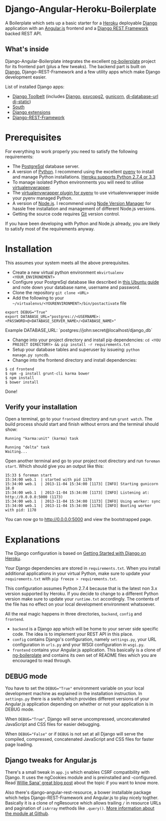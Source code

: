# Django-Angular-Heroku-Boilerplate

A Boilerplate which sets up a basic starter for a
[Heroku](https://www.heroku.com/) deployable
[Django](http://www.djangoproject.com) application with an
[Angular.js](http://www.angularjs.org) frontend and a
[Django REST Framework](http://django-rest-framework.org/) backed REST API.

## What's inside

Django-Angular-Boilerplate integrates the excellent
[ng-boilerplate](http://joshdmiller.github.io/ng-boilerplate/#/home) project
for its frontend part (plus a few tweaks). The backend part is built on
[Django](http://www.djangoproject.com), Django-REST-Framework and a few utility
apps which make Django development easier.

List of installed Django apps:

* [Django Toolbelt](https://pypi.python.org/pypi/django-toolbelt)
  (includes [Django](http://www.djangoproject.com),
  [psycopg2](https://pypi.python.org/pypi/psycopg2),
  [gunicorn](https://pypi.python.org/pypi/gunicorn),
  [dj-database-url](https://github.com/kennethreitz/dj-database-url)
  [dj-static](https://github.com/kennethreitz/dj-static))
* [South](http://south.aeracode.org/)
* [Django extensions](https://github.com/django-extensions/django-extensions)
* [Django-REST-Framework](http://django-rest-framework.org/)

# Prerequisites
For everything to work properly you need to satisfy the following requirements:

* The [PostgreSql](http://www.postgresql.org/download/) database server.
* A version of [Python](http://www.python.org). I recommend using the excellent
  [pyenv](https://github.com/yyuu/pyenv) to install and manage Python
  installations. [Heroku supports Python 2.7.4 or 3.3](https://devcenter.heroku.com/articles/python-runtimes)
* To manage isolated Python environments you will need to utilise
  [virtualenvwrapper](http://virtualenvwrapper.readthedocs.org/en/latest/install.html#basic-installation).
* The [virtualenvwrapper plugin for pyenv](https://github.com/yyuu/pyenv-virtualenvwrapper)
  to use virtualenvwrapper inside your pyenv managed Python.
* A version of [Node.js](http://nodejs.org/). I recommend using
  [Node Version Manager](https://github.com/creationix/nvm) for hassle free
  installation and management of different Node.js versions.
* Getting the source code requires [Git](http://git-scm.com/) version control.

If you have been developing with Python and Node.js already, you are likely to
satisfy most of the requirements anyway.

# Installation

This assumes your system meets all the above prerequisites.

* Create a new virtual python environment `mkvirtualenv <YOUR_ENVIRONEMENT>`
* Configure your PostgreSql database like described in
  [this Ubuntu guide](https://help.ubuntu.com/community/PostgreSQL) and note
  down your database name, username and password.
* Clone the repository `git clone <URL>`
* Add the following to your `~/virtualenvs/<YOURENVIRONMENT>/bin/postactivate`
  file

```shell
export DEBUG="True"
export DATABASE_URL="postgres://<USERNAME>:<PASSWORD>@<DATABASE_SERVER_NAME>/<DATABASE_NAME>"
```

Example DATABASE\_URL: ´postgres://john:secret@localhost/django_db´

* Change into your project directory and install pip dependencies:
  `cd <YOU PROJECT DIRECTORY> && pip install -r requirements.txt`
* Setup your database tables and superuser by issueing:
  `python manage.py syncdb`.
* Change into the frontend directory and install dependencies:

```shell
$ cd frontend
$ npm -g install grunt-cli karma bower
$ npm install
$ bower install
```

Done!

## Verify your installation

Open a terminal, go to your `frontend` directory and run `grunt watch`. The
build process should start and finish without errors and the terminal should
show:

```shell
Running "karma:unit" (karma) task

Running "delta" task
Waiting...
```

Open another terminal and go to your project root directory and run
`foreman start`. Which should give you an output like this:

```shell
15:33 $ foreman start
15:34:00 web.1  | started with pid 1170
15:34:00 web.1  | 2013-11-04 15:34:00 [1173] [INFO] Starting gunicorn 18.0
15:34:00 web.1  | 2013-11-04 15:34:00 [1173] [INFO] Listening at: http://0.0.0.0:5000 (1173)
15:34:00 web.1  | 2013-11-04 15:34:00 [1173] [INFO] Using worker: sync
15:34:00 web.1  | 2013-11-04 15:34:00 [1178] [INFO] Booting worker with pid: 1178
```

You can now go to http://0.0.0.0:5000 and view the bootstrapped page.

# Explanations

The Django configuration is based on
[Getting Started with Django on Heroku](https://devcenter.heroku.com/articles/getting-started-with-django).

Your Django dependencies are stored in `requirements.txt`. When you install
additional applications in your virtual Python, make sure to update your
`requirements.txt` with `pip freeze > requirements.txt`.

This configuration assumes Python 2.7.4 because that is the latest non 3.x
version supported by Heroku. If you decide to change to a different Python
version make sure to update your `runtime.txt` accordingly. The contents of
the file has no effect on your local development environment whatsoever.

All the real magic happens in three directories, `backend`, `config` and
`frontend`.

* `backend` is a Django app which will be home to your server side specific
  code. The idea is to implement your REST API in this place.
* `config` contains Django's configuration, namely `settings.py`, your URL
  configuration in `urls.py` and your WSGI configuration in `wsgi.py`.
* `frontend` contains your Angular.js application. This basically is a clone of
  [ng-boilerplate](http://joshdmiller.github.io/ng-boilerplate/#/home) and
  contains its own set of README files which you are encouraged to read
  through.

## DEBUG mode

You have to set the `DEBUG="True"` environment variable on your local
development machine as explained in the installation instruction. In
`settings.py` there is a switch which provides different versions of your
Angular.js application depending on whether or not your application is in DEBUG
mode.

When `DEBUG="True"`, Django will serve uncompressed, unconcatenated JavaScript
and CSS files for easier debugging.

When `DEBUG="False"` or if `DEBUG` is not set at all Django will serve the
compiled, compressed, concatenated JavaScript and CSS files for faster page
loading.

## Django tweaks for Angular.js
There's a small tweak in `app.js` which enables CSRF compatibility with
Django. It uses the ngCookies module and is preinstalled and -configured. Read
[Willie Sana' great blog post](http://angularjs-best-practices.blogspot.de/2013/07/angularjs-and-xsrfcsrf-cross-site.html)
about the topic if you want to know more.

Also there's django-angular-rest-resource, a bower installable package which
helps Django-REST-Framework and Angular.js to play nicely togther. Basically it
is a clone of ngResource which allows trailing `/` in resource URLs and
pagination of `isArray` methods like `.query()`.
[More information about the module at Github](https://github.com/blacklocus/angular-django-rest-resource).
